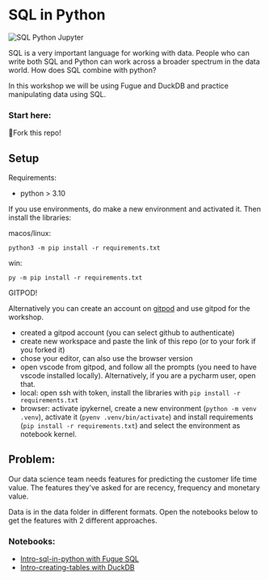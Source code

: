 # SQL in Python


![SQL Python Jupyter](https://blog.jetbrains.com/wp-content/uploads/2022/02/Blog_Featured_image_1280x600-2-1.png)

SQL is a very important language for working with data. People who can write both SQL and Python can work across a
broader spectrum in the data world. How does SQL
combine with python?

In this workshop we will be using Fugue and DuckDB and practice manipulating data using SQL.


### Start here:

🍴Fork this repo!

## Setup

Requirements:
- python > 3.10 

If you use environments, do make a new environment and activated it. Then install the libraries:

macos/linux:

```python3 -m pip install -r requirements.txt```

win:

```py -m pip install -r requirements.txt```

GITPOD!

Alternatively you can create an account on [gitpod](https://www.gitpod.io) and use gitpod for the workshop.
- created a gitpod account (you can select github to authenticate)
- create new workspace and paste the link of this repo (or to your fork if you forked it)
- chose your editor, can also use the browser version
- open vscode from gitpod, and follow all the prompts (you need to have vscode installed locally). Alternatively, if you are a pycharm user, open that.
- local: open ssh with token, install the libraries with ```pip install -r requirements.txt```
- browser: activate ipykernel, create a new environment (```python -m venv .venv```), activate it (```pyenv .venv/bin/activate```) and install requirements (```pip install -r requirements.txt```) and select the environment as notebook kernel.


## Problem:
 Our data science team needs features for predicting the customer life time value. The features they've asked for are recency, frequency and monetary value.

 Data is in the data folder in different formats. Open the notebooks below to get the features with 2 different approaches.

### Notebooks:
- [Intro-sql-in-python with Fugue SQL](Intro-sql-in-python.ipynb)
- [Intro-creating-tables with DuckDB](Intro-creating-tables.ipynb)
